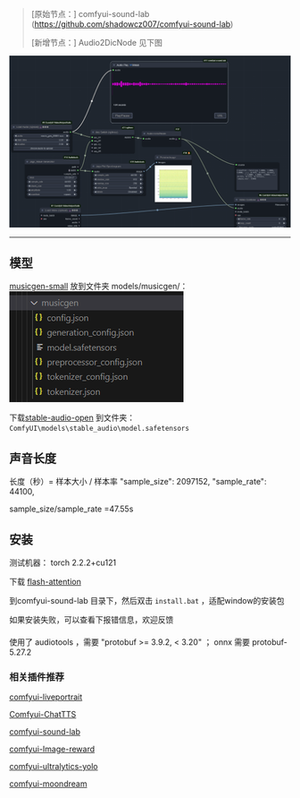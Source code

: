 > [原始节点：] comfyui-sound-lab (https://github.com/shadowcz007/comfyui-sound-lab) 
> 
> [新增节点：] Audio2DicNode 见下图


![](./nodes2.png)

-------

## 模型
[musicgen-small](https://huggingface.co/facebook/musicgen-small) 放到文件夹 models/musicgen/：
![](./musicgen_model.png)

下载[stable-audio-open](https://huggingface.co/stabilityai/stable-audio-open-1.0) 到文件夹：
```ComfyUI\models\stable_audio\model.safetensors```


## 声音长度
长度（秒）= 样本大小 / 样本率
"sample_size": 2097152,
"sample_rate": 44100,

sample_size/sample_rate =47.55s

## 安装
测试机器：
torch 2.2.2+cu121 

下载 [flash-attention](https://github.com/bdashore3/flash-attention/releases/download/v2.5.2/flash_attn-2.5.2+cu122torch2.2.0cxx11abiFALSE-cp311-cp311-win_amd64.whl)

到comfyui-sound-lab 目录下，然后双击 ```install.bat``` ，适配window的安装包

如果安装失败，可以查看下报错信息，欢迎反馈

####
使用了 audiotools ，需要 "protobuf >= 3.9.2, < 3.20" ；
onnx 需要 protobuf-5.27.2


### 相关插件推荐

[comfyui-liveportrait](https://github.com/shadowcz007/comfyui-liveportrait)

[Comfyui-ChatTTS](https://github.com/shadowcz007/Comfyui-ChatTTS)

[comfyui-sound-lab](https://github.com/shadowcz007/comfyui-sound-lab)

[comfyui-Image-reward](https://github.com/shadowcz007/comfyui-Image-reward)

[comfyui-ultralytics-yolo](https://github.com/shadowcz007/comfyui-ultralytics-yolo)

[comfyui-moondream](https://github.com/shadowcz007/comfyui-moondream)